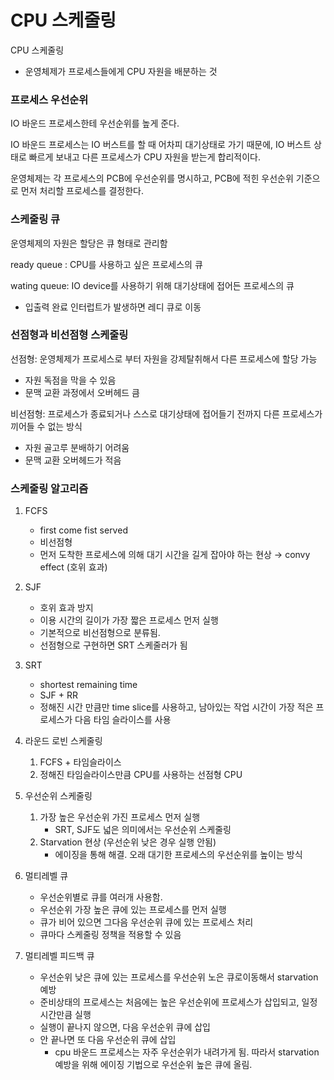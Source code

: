 # CPU 스케줄링

CPU 스케줄링

- 운영체제가 프로세스들에게 CPU 자원을 배분하는 것

### 프로세스 우선순위

IO 바운드 프로세스한테 우선순위를 높게 준다.

IO 바운드 프로세스는 IO 버스트를 할 때 어차피 대기상태로 가기 때문에, IO 버스트 상태로 빠르게 보내고 다른 프로세스가 CPU 자원을 받는게 합리적이다.

운영체제는 각 프로세스의 PCB에 우선순위를 명시하고, PCB에 적힌 우선순위 기준으로 먼저 처리할 프로세스를 결정한다.

### 스케줄링 큐

운영체제의 자원은 할당은 큐 형태로 관리함 

ready queue : CPU를 사용하고 싶은 프로세스의 큐

wating queue: IO device를 사용하기 위해 대기상태에 접어든 프로세스의 큐

- 입출력 완료 인터럽트가 발생하면 레디 큐로 이동



### 선점형과 비선점형 스케줄링

선점형: 운영체제가 프로세스로 부터 자원을 강제탈취해서 다른 프로세스에 할당 가능

- 자원 독점을 막을 수 있음
- 문맥 교환 과정에서 오버헤드 큼

비선점형: 프로세스가 종료되거나 스스로 대기상태에 접어들기 전까지 다른 프로세스가 끼어들 수 없는 방식

- 자원 골고루 분배하기 어려움
- 문맥 교환 오버헤드가 적음

### 스케줄링 알고리즘

1. FCFS
    - first come fist served
    - 비선점형
    - 먼저 도착한 프로세스에 의해 대기 시간을 길게 잡아야 하는 현상 → convy effect (호위 효과)
2. SJF
    - 호위 효과 방지
    - 이용 시간의 길이가 가장 짧은 프로세스 먼저 실행
    - 기본적으로 비선점형으로 분류됨.
    - 선점형으로 구현하면 SRT 스케줄러가 됨
3. SRT
    - shortest remaining time
    - SJF + RR
    - 정해진 시간 만큼만 time slice를 사용하고, 남아있는 작업 시간이 가장 적은 프로세스가 다음 타임 슬라이스를 사용
4. 라운드 로빈 스케줄링  
    1. FCFS + 타임슬라이스
    2. 정해진 타임슬라이스만큼 CPU를 사용하는 선점형 CPU
5. 우선순위 스케줄링
    1. 가장 높은 우선순위 가진 프로세스 먼저 실행
        - SRT, SJF도 넓은 의미에서는 우선순위 스케줄링
    2. Starvation 현상 (우선순위 낮은 경우 실행 안됨)
        - 에이징을 통해 해결. 오래 대기한 프로세스의 우선순위를 높이는 방식
6. 멀티레벨 큐
    - 우선순위별로 큐를 여러개 사용함.
    - 우선순위 가장 높은 큐에 있는 프로세스를 먼저 실행
    - 큐가 비어 있으면 그다음 우선순위 큐에 있는 프로세스 처리
    - 큐마다 스케줄링 정책을 적용할 수 있음
    
7. 멀티레벨 피드백 큐
    - 우선순위 낮은 큐에 있는 프로세스를 우선순위 노은 큐로이동해서 starvation 예방
    - 준비상태의 프로세스는 처음에는 높은 우선순위에 프로세스가 삽입되고, 일정 시간만큼 실행
    - 실행이 끝나지 않으면, 다음 우선순위 큐에 삽입
    - 안 끝나면 또 다음 우선순위 큐에 삽입
        - cpu 바운드 프로세스는 자주 우선순위가 내려가게 됨. 따라서 starvation 예방을 위해 에이징 기법으로 우선순위 높은 큐에 올림.
